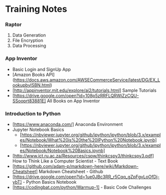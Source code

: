 # Training Notes

### Raptor 
1.  Data Generation
2.  File Encryption
3.  Data Processing

### App Inventor
* Basic Login and SignUp App
* [Amazon Books API] (https://docs.aws.amazon.com/AWSECommerceService/latest/DG/EX_LookupbyISBN.html)
* [http://appinventor.mit.edu/explore/ai2/tutorials.html] Sample Tutorials
* [https://drive.google.com/open?id=108p5zRRFLQRWiZzCQU-SSooprt83881E] All Books on App Inventor



### Introduction to Python
* [https://www.anaconda.com/] Anaconda Environment
* Jupyter Notebook Basics
  * [https://nbviewer.jupyter.org/github/ipython/ipython/blob/3.x/examples/Notebook/What%20is%20the%20IPython%20Notebook.ipynb]
  * [https://nbviewer.jupyter.org/github/ipython/ipython/blob/3.x/examples/Notebook/Notebook%20Basics.ipynb]
* [http://www.ict.ru.ac.za/Resources/cspw/thinkcspy3/thinkcspy3.pdf] How to Think Like a Computer Scientist - Text Book
* [https://github.com/adam-p/markdown-here/wiki/Markdown-Cheatsheet] Markdown Cheatsheet - Github
* [https://drive.google.com/open?id=1ue0JBc3RR_r5Cqq_gZpFgvLoOfDj-ybT] - Python Basics Notebook
* [https://codingbat.com/python/Warmup-1] - Basic Code Challenges

